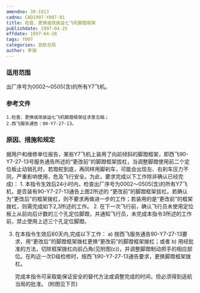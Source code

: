 ```yaml
---
amendno: 39-1913
cadno: CAD1997-Y007-01
title: 检查、更换或改装运七飞机脚蹬框架
publishdate: 1997-04-25
effdate: 1997-04-28
tags: Y007
categories: 民航总局
author: 李强
---
```


### 适用范围 
出厂序号为0002～0505(含)的所有Y7飞机。

<!--more-->
### 参考文件
    1.检查、更换或改装运七飞机脚蹬框架征求意见稿；
    2.西飞服务通告：90-Y7-27-13。

### 原因、措施和规定 
据用户和维修单位报告，某些Y7飞机上装用了向前倾斜的脚蹬框架，即西飞90-Y7-27-13号服务通告所述的“更改前”的脚蹬框架拔杠，当调整脚蹬使用前二个定位板止动销孔时，若蹬舵到底，再同样用脚刹车，可能会出现左、右刹车压力不同，严重影响使用，危及飞行安全。为此，要求完成以下工作除非确认已经完成)： 
    1. 本指令生效后24小时内，检查出厂序号为0002～0505(含)的所有Y7飞机，是否装有90-Y7-27-13通告上图2所述的 “更改前”的脚蹬框架拔杠。若确认为"更改后"的框架拨杠，则不要求再做进一步的工作；若装用的是“更改前”的框架拨杠，则需完成如下2,3所述的工作。 
    2. 在下一次飞行前，确认飞行员未使用定位板上从前向后计数的三个孔定位脚蹬，并通知飞行员，未完成本指令3所述的工作前，禁止使用上述三个孔定位脚蹬。 

3. 在本指令生效后60天内,完成以下工作： 
a) 按西飞服务通告90-Y7-27-13要求，用“更改后”的脚蹬框架拨杠更换“更改前”的脚蹬框架拨杠；或者 
      b) 用经批准的方法，切除框架拨杠向前凸角(见附图(c))，并调整脚蹬制动把手的相应部位。在昀近一次D级检修时，按西飞90-Y7-27-13通告要求，更换脚蹬框架拨杠。 

    完成本指令可采取能保证安全的替代方法或调整完成的时间，但必须得到适航当局的批准。 (附图见下页) 

